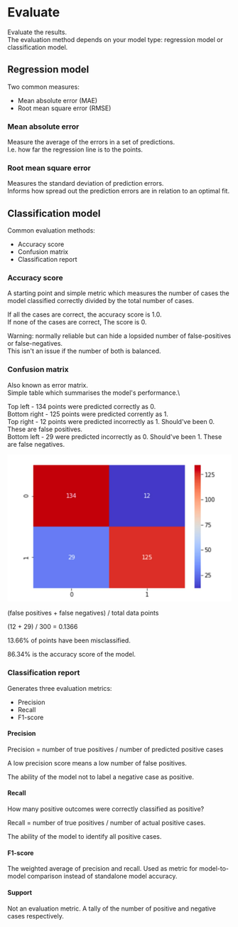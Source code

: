 # Evaluate

Evaluate the results.\
The evaluation method depends on your model type: regression model or classification model.

## Regression model
Two common measures:
- Mean absolute error (MAE)
- Root mean square error (RMSE)

### Mean absolute error
Measure the average of the errors in a set of predictions.\
I.e. how far the regression line is to the points.

### Root mean square error
Measures the standard deviation of prediction errors.\
Informs how spread out the prediction errors are in relation to an optimal fit.

## Classification model
Common evaluation methods:
- Accuracy score
- Confusion matrix
- Classification report

### Accuracy score
A starting point and simple metric which measures the number of cases the model classified correctly divided by the total number of cases.

If all the cases are correct, the accuracy score is 1.0.\
If none of the cases are correct, The score is 0.

Warning: normally reliable but can hide a lopsided number of false-positives or false-negatives.\
This isn't an issue if the number of both is balanced.

### Confusion matrix
Also known as error matrix.\
Simple table which summarises the model's performance.\

Top left - 134 points were predicted correctly as 0.\
Bottom right - 125 points were predicted corrently as 1.\
Top right - 12 points were predicted incorrectly as 1. Should've been 0. These are false positives.\
Bottom left - 29 were predicted incorrectly as 0. Should've been 1. These are false negatives.

![Confusion matrix](/images/practical/confusion-matrix.png)

(false positives + false negatives) / total data points

(12 + 29) / 300 = 0.1366

13.66% of points have been misclassified.

86.34% is the accuracy score of the model.

### Classification report
Generates three evaluation metrics:
- Precision
- Recall
- F1-score

#### Precision
Precision = number of true positives / number of predicted positive cases

A low precision score means a low number of false positives.

The ability of the model not to label a negative case as positive.

#### Recall
How many positive outcomes were correctly classified as positive?

Recall = number of true positives / number of actual positive cases.

The ability of the model to identify all positive cases.

#### F1-score
The weighted average of precision and recall.
Used as metric for model-to-model comparison instead of standalone model accuracy.

#### Support
Not an evaluation metric.
A tally of the number of positive and negative cases respectively.